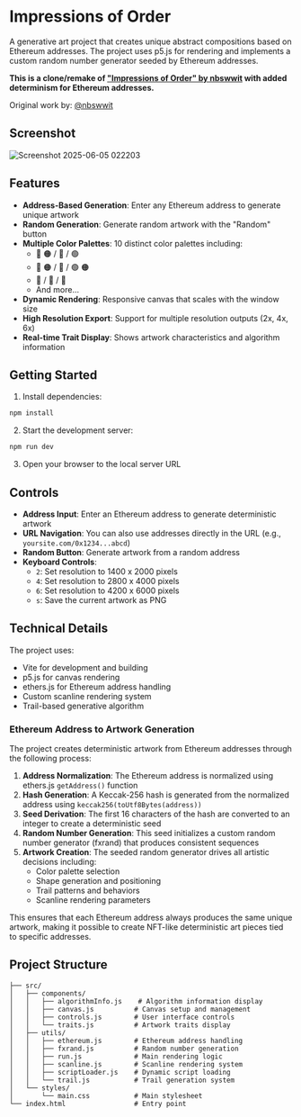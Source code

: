# Impressions of Order

A generative art project that creates unique abstract compositions based on Ethereum addresses. The project uses p5.js for rendering and implements a custom random number generator seeded by Ethereum addresses.

**This is a clone/remake of ["Impressions of Order" by nbswwit](https://www.fxhash.xyz/article/impressions-of-order) with added determinism for Ethereum addresses.** 

Original work by: [@nbswwit](https://x.com/nbswwit)

## Screenshot

![Screenshot 2025-06-05 022203](https://github.com/user-attachments/assets/a816a7b6-65ca-4dd5-8e89-28457499e303)

## Features

- **Address-Based Generation**: Enter any Ethereum address to generate unique artwork
- **Random Generation**: Generate random artwork with the "Random" button
- **Multiple Color Palettes**: 10 distinct color palettes including:
  - 🔴 🟠 / 🔵 / 🟢
  - 🔴 🟠 / 🔵 / 🟢 🟠
  - 🔵 / 🔵 / 🔴
  - And more...
- **Dynamic Rendering**: Responsive canvas that scales with the window size
- **High Resolution Export**: Support for multiple resolution outputs (2x, 4x, 6x)
- **Real-time Trait Display**: Shows artwork characteristics and algorithm information

## Getting Started

1. Install dependencies:
```bash
npm install
```

2. Start the development server:
```bash
npm run dev
```

3. Open your browser to the local server URL

## Controls

- **Address Input**: Enter an Ethereum address to generate deterministic artwork
- **URL Navigation**: You can also use addresses directly in the URL (e.g., `yoursite.com/0x1234...abcd`)
- **Random Button**: Generate artwork from a random address
- **Keyboard Controls**:
  - `2`: Set resolution to 1400 x 2000 pixels
  - `4`: Set resolution to 2800 x 4000 pixels
  - `6`: Set resolution to 4200 x 6000 pixels
  - `s`: Save the current artwork as PNG

## Technical Details

The project uses:
- Vite for development and building
- p5.js for canvas rendering
- ethers.js for Ethereum address handling
- Custom scanline rendering system
- Trail-based generative algorithm

### Ethereum Address to Artwork Generation

The project creates deterministic artwork from Ethereum addresses through the following process:

1. **Address Normalization**: The Ethereum address is normalized using ethers.js `getAddress()` function
2. **Hash Generation**: A Keccak-256 hash is generated from the normalized address using `keccak256(toUtf8Bytes(address))`
3. **Seed Derivation**: The first 16 characters of the hash are converted to an integer to create a deterministic seed
4. **Random Number Generation**: This seed initializes a custom random number generator (fxrand) that produces consistent sequences
5. **Artwork Creation**: The seeded random generator drives all artistic decisions including:
   - Color palette selection
   - Shape generation and positioning
   - Trail patterns and behaviors
   - Scanline rendering parameters

This ensures that each Ethereum address always produces the same unique artwork, making it possible to create NFT-like deterministic art pieces tied to specific addresses.

## Project Structure

```
├── src/
│   ├── components/
│   │   ├── algorithmInfo.js    # Algorithm information display
│   │   ├── canvas.js          # Canvas setup and management
│   │   ├── controls.js        # User interface controls
│   │   └── traits.js          # Artwork traits display
│   ├── utils/
│   │   ├── ethereum.js        # Ethereum address handling
│   │   ├── fxrand.js          # Random number generation
│   │   ├── run.js             # Main rendering logic
│   │   ├── scanline.js        # Scanline rendering system
│   │   ├── scriptLoader.js    # Dynamic script loading
│   │   └── trail.js           # Trail generation system
│   └── styles/
│       └── main.css           # Main stylesheet
└── index.html                 # Entry point
```
